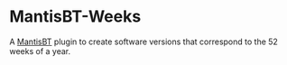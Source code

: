 # MantisBT-Weeks

A [MantisBT](http://mantisbt.org/) plugin to create software versions that correspond to the 52 weeks of a year.
